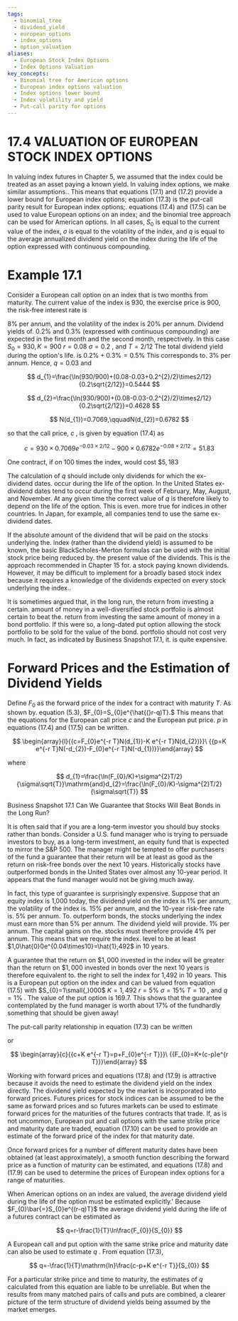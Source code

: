 ```yaml
---
tags:
  - binomial_tree
  - dividend_yield
  - european_options
  - index_options
  - option_valuation
aliases:
  - European Stock Index Options
  - Index Options Valuation
key_concepts:
  - Binomial tree for American options
  - European index options valuation
  - Index options lower bound
  - Index volatility and yield
  - Put-call parity for options
---
```


# 17.4 VALUATION OF EUROPEAN STOCK INDEX OPTIONS  

In valuing index futures in Chapter 5, we assumed that the index could be treated as an asset paying a known yield. In valuing index options, we make similar assumptions.. This means that equations (17.1) and (17.2) provide a lower bound for European index options; equation (17.3) is the put-call parity result for European index options;. equations (17.4) and (17.5) can be used to value European options on an index; and the binomial tree approach can be used for American options. In all cases, $S_{0}$ is equal to the current value of the index, $\sigma$ is equal to the volatility of the index, and $q$ is equal to the average annualized dividend yield on the index during the life of the option expressed with continuous compounding.  

# Example 17.1  

Consider a European call option on an index that is two months from maturity. The current value of the index is 930, the exercise price is 900, the risk-free interest rate is  

$8\%$ per annum, and the volatility of the index is $20\%$ per annum. Dividend yields of. $0.2\%$ and $0.3\%$ (expressed with continuous compounding) are expected in the first month and the second month, respectively. In this case $S_{0}=930,K=900$ $r=0.08$ $\sigma=0.2$ , and $T=2/12$ The total dividend yield during the option's life. is $0.2\%+0.3\%=0.5\%$ This corresponds to. $3\%$ per annum. Hence, $q=0.03$ and  

$$
d_{1}=\frac{\ln(930/900)+(0.08-0.03+0.2^{2}/2)\times2/12}{0.2\sqrt{2/12}}=0.5444
$$  

$$
d_{2}=\frac{\ln(930/900)+(0.08-0.03-0.2^{2}/2)\times2/12}{0.2\sqrt{2/12}}=0.4628
$$  

$$
N(d_{1})=0.7069,\qquadN(d_{2})=0.6782
$$  

so that the call price, $c$ , is given by equation (17.4) as  

$$
c=930\times0.7069e^{-0.03\times2/12}-900\times0.6782e^{-0.08\times2/12}=51.83
$$  

One contract, if on 100 times the index, would cost $\$5,183$  

The calculation of $q$ should include only dividends for which the ex-dividend dates. occur during the life of the option. In the United States ex-dividend dates tend to occur during the first week of February, May, August, and November. At any given time the correct value of $q$ is therefore likely to depend on the life of the option. This is even. more true for indices in other countries. In Japan, for example, all companies tend to use the same ex-dividend dates.  

If the absolute amount of the dividend that will be paid on the stocks underlying the. index (rather than the dividend yield) is assumed to be known, the basic BlackScholes-Merton formulas can be used with the initial stock price being reduced by. the present value of the dividends. This is the approach recommended in Chapter 15 for. a stock paying known dividends. However, it may be difficult to implement for a broadly based stock index because it requires a knowledge of the dividends expected on every stock underlying the index..  

It is sometimes argued that, in the long run, the return from investing a certain. amount of money in a well-diversified stock portfolio is almost certain to beat the. return from investing the same amount of money in a bond portfolio. If this were so, a long-dated put option allowing the stock portfolio to be sold for the value of the bond. portfolio should not cost very much. In fact, as indicated by Business Snapshot 17.1, it. is quite expensive.  

# Forward Prices and the Estimation of Dividend Yields  

Define $F_{0}$ as the forward price of the index for a contract with maturity $T.$ As shown by. equation (5.3), $F_{0}=S_{0}e^{\hat{(}r-q)T}.$ This means that the equations for the European call price $c$ and the European put price. $p$ in equations (17.4) and (17.5) can be written.  

$$
\begin{array}{l}{{c=F_{0}e^{-r T}N(d_{1})-K e^{-r T}N(d_{2})}}\ {{p=K e^{-r T}N(-d_{2})-F_{0}e^{-r T}N(-d_{1})}}\end{array}
$$  

where  

$$
d_{1}=\frac{\ln(F_{0}/K)+\sigma^{2}T/2}{\sigma\sqrt{T}}\mathrm{and}d_{2}=\frac{\ln(F_{0}/K)-\sigma^{2}T/2}{\sigma\sqrt{T}}
$$  

Business Snapshot 17.1 Can We Guarantee that Stocks Will Beat Bonds in the Long Run?  

It is often said that if you are a long-term investor you should buy stocks rather than bonds. Consider a U.S. fund manager who is trying to persuade investors to buy, as a long-term investment, an equity fund that is expected to mirror the S&P 500. The manager might be tempted to offer purchasers of the fund a guarantee that their return will be at least as good as the return on risk-free bonds over the next 10 years. Historically stocks have outperformed bonds in the United States over almost any 10-year period. It appears that the fund manager would not be giving much away.  

In fact, this type of guarantee is surprisingly expensive. Suppose that an equity index is 1,000 today, the dividend yield on the index is $1\%$ per annum, the volatility of the index is. $15\%$ per annum, and the 10-year risk-free rate is. $5\%$ per annum. To. outperform bonds, the stocks underlying the index must earn more than $5\%$ per annum. The dividend yield will provide. $1\%$ per annum. The capital gains on the. stocks must therefore provide $4\%$ per annum. This means that we require the index. level to be at least $1,0\hat{0}0e^{0.04\times10}=\hat{1},492$ in 10 years.  

A guarantee that the return on $\$1,000$ invested in the index will be greater than the return on $\$1,000$ invested in bonds over the next 10 years is therefore equivalent to. the right to sell the index for 1,492 in 10 years. This is a European put option on the index and can be valued from equation (17.5) with $S_{0}=1\small{,}000$ $K=1{,}492$ $r=5\%$ $\sigma=15\%$ $T=10$ , and $q=1\%$ . The value of the put option is 169.7. This shows that the guarantee contemplated by the fund manager is worth about $17\%$ of the fundhardly something that should be given away!  

The put-call parity relationship in equation (17.3) can be written  

or  

$$
\begin{array}{c}{{c+K e^{-r T}=p+F_{0}e^{-r T}}}\ {{F_{0}=K+(c-p)e^{r T}}}\end{array}
$$  

Working with forward prices and equations (17.8) and (17.9) is attractive because it avoids the need to estimate the dividend yield on the index directly. The dividend yield expected by the market is incorporated into forward prices. Futures prices for stock indices can be assumed to be the same as forward prices and so futures markets can be used to estimate forward prices for the maturities of the futures contracts that trade. If, as is not uncommon, European put and call options with the same strike price and maturity date are traded, equation (17.10) can be used to provide an estimate of the forward price of the index for that maturity date.  

Once forward prices for a number of different maturity dates have been obtained (at least approximately), a smooth function describing the forward price as a function of maturity can be estimated, and equations (17.8) and (17.9) can be used to determine the prices of European index options for a range of maturities.  

When American options on an index are valued, the average dividend yield during the life of the option must be estimated explicitly.' Because $F_{0}\bar{=}S_{0}e^{(r-q)T}$ the average dividend yield during the life of a futures contract can be estimated as  

$$
q=r-\frac{1}{T}\ln\frac{F_{0}}{S_{0}}
$$  

A European call and put option with the same strike price and maturity date can also be used to estimate $q$ . From equation (17.3),  

$$
q=-\frac{1}{T}\mathrm{ln}\frac{c-p+K e^{-r T}}{S_{0}}
$$  

For a particular strike price and time to maturity, the estimates of $q$ calculated from this equation are liable to be unreliable. But when the results from many matched pairs of calls and puts are combined, a clearer picture of the term structure of dividend yields being assumed by the market emerges.  
